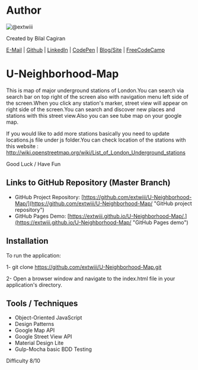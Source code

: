 
# Author
![@extwiii](https://avatars1.githubusercontent.com/u/2933560?v=3&s=120)

Created by Bilal Cagiran

[E-Mail](mailto:bcagiran@hotmail.com) | [Github](https://github.com/extwiii/) | [LinkedIn](https://linkedin.com/in/bilalcagiran) | [CodePen](http://codepen.io/extwiii/) | [Blog/Site](http://bilalcagiran.com) | [FreeCodeCamp](https://www.freecodecamp.com/extwiii) 

# U-Neighborhood-Map
This is map of major underground stations of London.You can search via search bar on top right of the screen also with navigation menu left side of the screen.When you click any station's marker, street view will appear on right side of the screen.You can search and discover new places and stations with this street view.Also you can see tube map on your google map.

If you would like to add more stations basically you need to update locations.js file under js folder.You can check location of the stations with this website : http://wiki.openstreetmap.org/wiki/List_of_London_Underground_stations

Good Luck / Have Fun


## Links to GitHub Repository (Master Branch)
* GitHub Project Repository: [https://github.com/extwiii/U-Neighborhood-Map/](https://github.com/extwiii/U-Neighborhood-Map/ "GitHub project repository")
* GitHub Pages Demo: [https://extwiii.github.io/U-Neighborhood-Map/.](https://extwiii.github.io/U-Neighborhood-Map/ "GitHub Pages demo")

## Installation
To run the application:

1- git clone [https://github.com/extwiii/U-Neighborhood-Map.git ](https://github.com/extwiii/U-Neighborhood-Map.git "git clone repository")

2- Open a browser window and navigate to the index.html file in your application's directory.

## Tools / Techniques
- Object-Oriented JavaScript
- Design Patterns
- Google Map API
- Google Street View API
- Material Design Lite
- Gulp-Mocha basic BDD Testing

Difficulty 8/10

